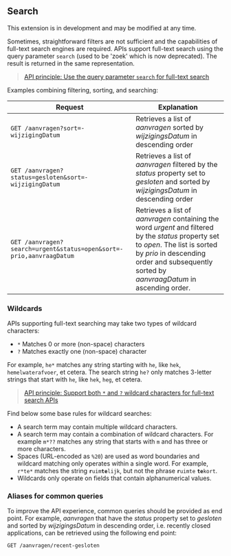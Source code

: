 ## Search

<p class='warning'>This extension is in development and may be modified at any time.</p>

Sometimes, straightforward filters are not sufficient and the capabilities of full-text search engines are required. APIs support full-text search using the query parameter `search` (used to be 'zoek' which is now deprecated). The result is returned in the same representation.

> [API principle: Use the query parameter `search` for full-text search](#api-32)

Examples combining filtering, sorting, and searching:

|Request|Explanation|
|-|-|
|`GET /aanvragen?sort=-wijzigingDatum`|Retrieves a list of *aanvragen* sorted by *wijzigingsDatum*  in descending order|
|`GET /aanvragen?status=gesloten&sort=-wijzigingDatum`|Retrieves a list of *aanvragen* filtered by the *status* property set to *gesloten* and sorted by *wijzigingsDatum*  in descending order|
|`GET /aanvragen?search=urgent&status=open&sort=-prio,aanvraagDatum`|Retrieves a list of *aanvragen* containing the word *urgent* and filtered by the *status* property set to *open*. The list is sorted by *prio*  in descending order and subsequently sorted by *aanvraagDatum*  in ascending order.|

### Wildcards

APIs supporting full-text searching may take two types of wildcard characters:

- `*` Matches 0 or more (non-space) characters
- `?` Matches exactly one (non-space) character

For example, `he*` matches any string starting with `he`, like `hek`, `hemelwaterafvoer`, et cetera. The search string `he?` only matches 3-letter strings that start with `he`, like `hek`, `heg`, et cetera.

> [API principle: Support both `*` and `?` wildcard characters for full-text search APIs](#api-33)

Find below some base rules for wildcard searches:

- A search term may contain multiple wildcard characters.
- A search term may contain a combination of wildcard characters. For example `m*??` matches any string that starts with `m` and has three or more characters.
- Spaces (URL-encoded as `%20`) are used as word boundaries and wildcard matching only operates within a single word. For example, `r*te*` matches the string **`r`**`uim`**`te`**`lijk`, but not the phrase **`r`**`uimte` **`te`**`kort`.
- Wildcards only operate on fields that contain alphanumerical values.  

### Aliases for common queries

To improve the API experience, common queries should be provided as end point. For example, *aanvragen* that have the *status* property set to *gesloten* and sorted by *wijzigingsDatum* in descending order, i.e. recently closed applications, can be retrieved using the following end point:

`GET /aanvragen/recent-gesloten`
